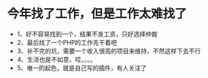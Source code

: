 # 今年找了工作，但是工作太难找了
 * 1、好不容易找到一个，结果不发工资，只好选择仲裁
 * 2、最后找了一个PHP的工作先干着吧
 * 3、补不完的坑，需要一个收入很高的项目来维持，不然这样下去不行
 * 4、生活也是不如意，哎。。。。
 * 5、唯一的起色，就是自己写的插件，有人关注了

